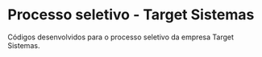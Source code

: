 # Processo seletivo - Target Sistemas

<p>
    Códigos desenvolvidos para o processo seletivo da empresa <bold>Target Sistemas</bold>.
</p>